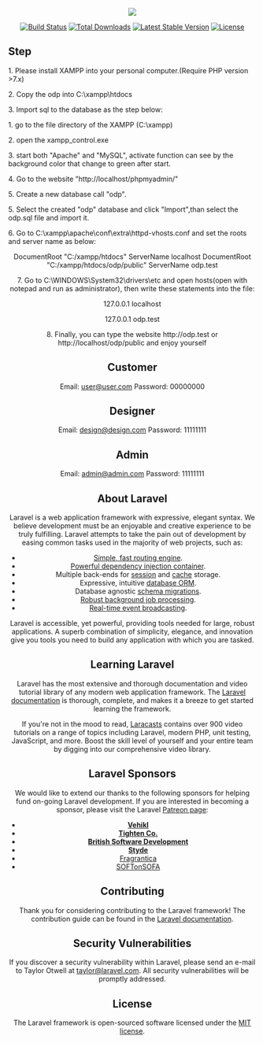 <p align="center"><img src="https://laravel.com/assets/img/components/logo-laravel.svg"></p>

<p align="center">
<a href="https://travis-ci.org/laravel/framework"><img src="https://travis-ci.org/laravel/framework.svg" alt="Build Status"></a>
<a href="https://packagist.org/packages/laravel/framework"><img src="https://poser.pugx.org/laravel/framework/d/total.svg" alt="Total Downloads"></a>
<a href="https://packagist.org/packages/laravel/framework"><img src="https://poser.pugx.org/laravel/framework/v/stable.svg" alt="Latest Stable Version"></a>
<a href="https://packagist.org/packages/laravel/framework"><img src="https://poser.pugx.org/laravel/framework/license.svg" alt="License"></a>
</p>

## Step
<p>1. Please install XAMPP into your personal computer.(Require PHP version >7.x)</p>
<p>2. Copy the odp into C:\xampp\htdocs</p>
<p>3. Import sql to the database as the step below:</p>
<p>	1. go to the file directory of the XAMPP (C:\xampp)</p>
<p>	2. open the xampp_control.exe</p>
<p>	3. start both "Apache" and "MySQL", activate function can see by the background color that change to green after start.</p>
<p>4. Go to the website "http://localhost/phpmyadmin/"</p>
<p>5. Create a new database call "odp".</p>
<p>5. Select the created "odp" database and click "Import",than select the odp.sql file and import it.</p>
<p>6. Go to C:\xampp\apache\conf\extra\httpd-vhosts.conf and set the roots and server name as below:</p>
<div align="center">
      <VirtualHost *:80>
          DocumentRoot "C:/xampp/htdocs"
          ServerName localhost
      </VirtualHost>
      <VirtualHost *:80>
          DocumentRoot "C:/xampp/htdocs/odp/public"
          ServerName odp.test
      </VirtualHost>
<div>
<p>7. Go to C:\WINDOWS\System32\drivers\etc and open hosts(open with notepad and run as administrator), then write these statements into the file:</p>
      <p>127.0.0.1 localhost</p>
      <p>127.0.0.1 odp.test</p>
<p>8. Finally, you can type the website http://odp.test or http://localhost/odp/public and enjoy yourself</p>

## Customer
Email: user@user.com
Password: 00000000

## Designer
Email: design@design.com
Password: 11111111

## Admin
Email: admin@admin.com
Password: 11111111

## About Laravel

Laravel is a web application framework with expressive, elegant syntax. We believe development must be an enjoyable and creative experience to be truly fulfilling. Laravel attempts to take the pain out of development by easing common tasks used in the majority of web projects, such as:

- [Simple, fast routing engine](https://laravel.com/docs/routing).
- [Powerful dependency injection container](https://laravel.com/docs/container).
- Multiple back-ends for [session](https://laravel.com/docs/session) and [cache](https://laravel.com/docs/cache) storage.
- Expressive, intuitive [database ORM](https://laravel.com/docs/eloquent).
- Database agnostic [schema migrations](https://laravel.com/docs/migrations).
- [Robust background job processing](https://laravel.com/docs/queues).
- [Real-time event broadcasting](https://laravel.com/docs/broadcasting).

Laravel is accessible, yet powerful, providing tools needed for large, robust applications. A superb combination of simplicity, elegance, and innovation give you tools you need to build any application with which you are tasked.

## Learning Laravel

Laravel has the most extensive and thorough documentation and video tutorial library of any modern web application framework. The [Laravel documentation](https://laravel.com/docs) is thorough, complete, and makes it a breeze to get started learning the framework.

If you're not in the mood to read, [Laracasts](https://laracasts.com) contains over 900 video tutorials on a range of topics including Laravel, modern PHP, unit testing, JavaScript, and more. Boost the skill level of yourself and your entire team by digging into our comprehensive video library.

## Laravel Sponsors

We would like to extend our thanks to the following sponsors for helping fund on-going Laravel development. If you are interested in becoming a sponsor, please visit the Laravel [Patreon page](http://patreon.com/taylorotwell):

- **[Vehikl](http://vehikl.com)**
- **[Tighten Co.](https://tighten.co)**
- **[British Software Development](https://www.britishsoftware.co)**
- **[Styde](https://styde.net)**
- [Fragrantica](https://www.fragrantica.com)
- [SOFTonSOFA](https://softonsofa.com/)

## Contributing

Thank you for considering contributing to the Laravel framework! The contribution guide can be found in the [Laravel documentation](http://laravel.com/docs/contributions).

## Security Vulnerabilities

If you discover a security vulnerability within Laravel, please send an e-mail to Taylor Otwell at taylor@laravel.com. All security vulnerabilities will be promptly addressed.

## License

The Laravel framework is open-sourced software licensed under the [MIT license](http://opensource.org/licenses/MIT).
